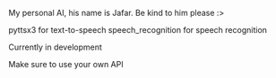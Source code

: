 My personal AI, his name is Jafar. Be kind to him please :>

pyttsx3 for text-to-speech
speech_recognition for speech recognition

Currently in development

Make sure to use your own API
